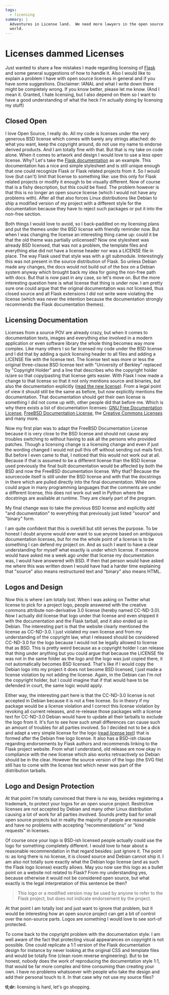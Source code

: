 ```yaml
---
tags:
  - licensing
summary: |
  Adventures in License land.  We need more lawyers in the open source
  world.
---
```


# Licenses dammed Licenses

Just wanted to share a few mistakes I made regarding licensing of [Flask](http://flask.pocoo.org/) and some general suggestions of how to
handle it. Also I would like to explain a problem I have with open
source licenses in general and if you have some suggestions. Disclaimer:
IANAL and what I write down there might be completely wrong. If you know
better, please let me know. (And I mean it. Granted, I hate licensing,
but I also depend on them so I want to have a good understanding of what
the heck I'm actually doing by licensing my stuff)

## Closed Open

I love Open Source, I really do. All my code is licenses under the very
generous BSD license which comes with barely any strings attached: do
what you want, keep the copyright around, do not use my name to endorse
derived products. And I am totally fine with that. But that is my take
on code alone. When it comes to artwork and design I would love to use a
less open license. Why? Let's take the [Flask documentation](http://flask.pocoo.org/docs/) as an example. This documentation has a
nice and simple stylesheet and is still unique enough that one could
recognize Flask or Flask related projects from it. So I would love (but
can't) limit that license to something like: use this only for Flask
related projects or modify it enough to be visually different. Now of
course that is a fishy description, but this could be fixed. The problem
however is that this is no longer an open source license (which I would
not have any problems with). After all that also forces Linux
distributions like Debian to ship a modified version of my project with
a different style for the documentation because they have to reject such
packages or put it into the non-free section.

Both things I would love to avoid, so I back-paddled on my licensing
plans and put the themes under the BSD license with friendly reminder
now. But when I was changing the license an interesting thing came up:
could it be that the old theme was partially unlicensed? Now one
stylesheet was already BSD licensed, that was not a problem, the
template files and everything else did not have a license header nor was
a LICENSE file in place. The way Flask used that style was with a git
submodule. Interestingly this was not present in the source distribution
of Flask. So unless Debian made any changes, the docs would not build
out of the box on a Debian system anyway which brought back my idea for
going the non-free path with docs. But that is now past in any case, so
let's move on. But the more interesting question here is what license
that thing is under now. I am pretty sure one could argue that the
original documentation was not licensed, thus closed source and all
Flask extensions I did not write were violating the license (which was
never the intention because the documentation strongly recommends the
Flask documentation themes).

## Licensing Documentation

Licenses from a source POV are already crazy, but when it comes to
documentation texts, images and everything else involved in a modern
application or even software library the whole thing becomes way more
complex. Like many others I so far licensed my code under the BSD
license and I did that by adding a quick licensing header to all files
and adding a LICENSE file with the license text. The license text was
more or less the original three-clause BSD license text with "University
of Berkley" replaced by "Copyright Holder" and a line that describes who
the copyright holder is/are so that copy/pasting that license gets
easier. With Flask I now made a change to that license so that it not
only mentions source and binaries, but also the documentation explicitly
([read the new license](http://flask.pocoo.org/docs/license/#flask-license)). From a legal
point of view it should still be the same as before, but now explicitly
mentions the documentation. That documentation should get their own
license is something I did not come up with, other people did that
before me. Which is why there exists a list of documentation licenses:
[GNU Free Documentation License](http://www.gnu.org/licenses/fdl.html), [FreeBSD Documentation License](http://www.freebsd.org/copyright/freebsd-doc-license.html), the
[Creative Commons Licenses](http://en.wikipedia.org/wiki/Creative_Commons_licenses) and many
more.

Now my first plan was to adapt the FreeBSD Documentation License because
it is very close to the BSD license and should not cause any troubles
switching to without having to ask all the persons who provided patches.
Though a licensing change is a licensing change and even if just the
wording changed I would not pull this off without sending out mails
first. But before I even came to that, I noticed that this would not
work out at all. Because if that is assumed to be a different license
than the BSD license used previously the final built documentation would
be affected by both the BSD and now the FreeBSD documentation license.
Why that? Because the sourcecode itself is still under the BSD license
and with that the docstrings in there which are pulled directly into the
final documentation. While one could argue in many programming languages
that the comments are under a different license, this does not work out
well in Python where the docstrings are available at runtime. They are
clearly part of the program.

My final change was to take the previous BSD license and explicitly add
"and documentation" to everything that previously just listed "source"
and "binary" form.

I am quite confident that this is overkill but still serves the purpose.
To be honest I doubt anyone would ever want to sue anyone based on
ambiguous documentation licenses, but for me the whole point of a
license is to be something I can defend my project on. And as such I
want to have a clear understanding for myself what exactly is under
which license. If someone would have asked me a week ago under that
license my documentation was, I would have answered with BSD. If then
that person would have asked me where this was written down I would have
had a harder time explaining that "source" also means restructured text
and "binary" also means HTML.

## Logos and Design

Now this is where I am totally lost. When I was asking on Twitter what
license to pick for a project logo, people answered with the creative
commons attribute non-derivative 3.0 license (hereby named CC-ND-3.0).
Now I actually did license that logo under that license and even shipped
it with the documentation and the Flask tarball, and it also ended up in
Debian. The interesting part is that the website clearly mentioned the
license as CC-ND-3.0. I just violated my own license and from my
understanding of the copyright law, what I released should be considered
CC-ND-3.0 for the logo because I would not be legally allowed to license
that as BSD. This is pretty weird because as a copyright holder I can
release that thing under anything but you could argue that because the
LICENSE file was not in the same folder as the logo and the logo was
just copied there, it not automatically becomes BSD licensed. That's
like if I would copy the Debian logo into my project it does not become
BSD licensed, I just made a license violation by not adding the license.
Again, in the Debian can I'm not the copyright holder, but I could
imagine that if that would have to be defended in court, the same logic
would apply.

Either way, the interesting part here is that the CC-ND-3.0 license is
not accepted in Debian because it is not a free license. So in theory if
my package would be a license violation and I correct this license
violation by revoking all current releases, and re-release those
packages with a license text for CC-ND-3.0 Debian would have to update
all their tarballs to exclude the logo from it. It's fun to see how such
small differences can cause such an amount of troubles for all parties
involved. So I decided not to be a dick and adapt a very simple license
for the logo ([read license text](http://flask.pocoo.org/docs/license/#flask-artwork-license)) that is
formed after the Debian free logo license. It also has a BSD-ish clause
regarding endorsements by Flask authors and recommends linking to the
Flask project website. From what I understand, old release are now okay
in compliance with the new license which also works retroactively so
Debian should be in the clear. However the source version of the logo
(the SVG file) still has to come with the license text which never was
part of the distribution tarballs.

## Logo and Design Protection

At that point I'm totally convinced that there is no way, besides
registering a trademark, to protect your logos for an open source
project. Restrictive licenses are not accepted by Debian and many other
Linux distribution causing a lot of work for all parties involved.
Sounds pretty bad for small open source projects but in reality the
majority of people are reasonable and have no problems with accepting
"recommendations" or "kind requests" in licenses.

Of course once your logo is BSD-ish licensed people actually could use
the logo for something completely different. I would love to hear about
a reasonable recommendation in that regard besides: just ignore it. The
point is: as long there is no license, it is closed source and Debian
cannot ship it. I am also not totally sure exactly what the Debian logo
license (and as such the Flask logo license) exactly allows. May you now
use this logo as a bullet point on a website not related to Flask? From
my understanding yes, because otherwise it would not be considered open
source, but what exactly is the legal interpretation of this sentence be
then?

> This logo or a modified version may be used by anyone to refer to
the Flask project, but does not indicate endorsement by the project.
>

At that point I am totally lost and just want to ignore that problem,
but it would be interesting how an open source project can get a bit of
control over the non-source parts. Logos are something I would love to
see sort-of protected.

To come back to the copyright problem with the documentation style: I am
well aware of the fact that protecting visual appearances on copyright
is not possible. One could replicate a 1:1 version of the Flask
documentation design for instance by never looking at the original CSS
and template files and would be totally fine (clean room reverse
engineering). But to be honest, nobody does the work of reproducing the
documentation style 1:1, that would be far more complex and time
consuming than creating your own. I have no problems whatsoever with
people who take the design and add their personal touch to it. In that
case why not use my source files?

**tl;dr:** licensing is hard, let's go shopping.
